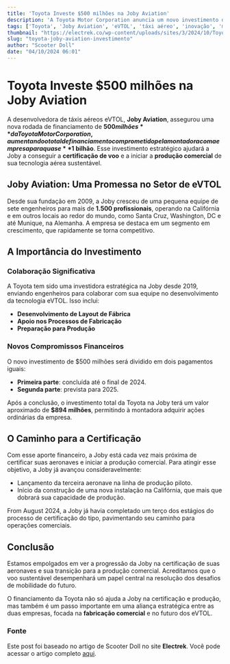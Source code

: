 ```yaml
---
title: 'Toyota Investe $500 milhões na Joby Aviation'
description: 'A Toyota Motor Corporation anuncia um novo investimento de $500 milhões na Joby Aviation para apoiar a certificação e produção de táxis aéreos eVTOL, elevando seu total de investimentos para quase $1 bilhão.'
tags: ['Toyota', 'Joby Aviation', 'eVTOL', 'táxi aéreo', 'inovação', 'mobilidade']
thumbnail: "https://electrek.co/wp-content/uploads/sites/3/2024/10/Toyota-eVTOL-Joby-Aviation.jpg?quality=82&strip=all&w=1400"
slug: "toyota-joby-aviation-investimento"
author: "Scooter Doll"
date: "04/10/2024 06:01"
---
```


# Toyota Investe $500 milhões na Joby Aviation

A desenvolvedora de táxis aéreos eVTOL, **Joby Aviation**, assegurou uma nova rodada de financiamento de **$500 milhões** da Toyota Motor Corporation, aumentando o total de financiamento comprometido pela montadora com a empresa para quase **$1 bilhão**. Esse investimento estratégico ajudará a Joby a conseguir a **certificação de voo** e a iniciar a **produção comercial** de sua tecnologia aérea sustentável.

## Joby Aviation: Uma Promessa no Setor de eVTOL

Desde sua fundação em 2009, a Joby cresceu de uma pequena equipe de sete engenheiros para mais de **1.500 profissionais**, operando na Califórnia e em outros locais ao redor do mundo, como Santa Cruz, Washington, DC e até Munique, na Alemanha. A empresa se destaca em um segmento em crescimento, que rapidamente se torna competitivo.

## A Importância do Investimento

### Colaboração Significativa
A Toyota tem sido uma investidora estratégica na Joby desde 2019, enviando engenheiros para colaborar com sua equipe no desenvolvimento da tecnologia eVTOL. Isso inclui:
- **Desenvolvimento de Layout de Fábrica**
- **Apoio nos Processos de Fabricação**
- **Preparação para Produção**

### Novos Compromissos Financeiros
O novo investimento de $500 milhões será dividido em dois pagamentos iguais:
- **Primeira parte**: concluída até o final de 2024.
- **Segunda parte**: prevista para 2025.

Após a conclusão, o investimento total da Toyota na Joby terá um valor aproximado de **$894 milhões**, permitindo à montadora adquirir ações ordinárias da empresa.

## O Caminho para a Certificação
Com esse aporte financeiro, a Joby está cada vez mais próxima de certificar suas aeronaves e iniciar a produção comercial. Para atingir esse objetivo, a Joby já avançou consideravelmente:
- Lançamento da terceira aeronave na linha de produção piloto.
- Início da construção de uma nova instalação na Califórnia, que mais que dobrará sua capacidade de produção.

From August 2024, a Joby já havia completado um terço dos estágios do processo de certificação do tipo, pavimentando seu caminho para operações comerciais.

## Conclusão
Estamos empolgados em ver a progressão da Joby na certificação de suas aeronaves e sua transição para a produção comercial. Acreditamos que o voo sustentável desempenhará um papel central na resolução dos desafios de mobilidade do futuro.

O financiamento da Toyota não só ajuda a Joby na certificação e produção, mas também é um passo importante em uma aliança estratégica entre as duas empresas, focada na **fabricação comercial** e no futuro dos eVTOL.

### Fonte
Este post foi baseado no artigo de Scooter Doll no site **Electrek**. Você pode acessar o artigo completo [aqui](https://electrek.co/2024/10/03/toyota-invests-500m-joby-aviation-evtol-air-taxi-certification-production/).